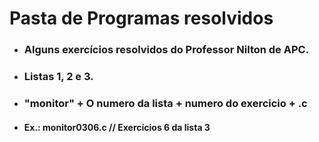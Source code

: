 # Pasta de Programas resolvidos 


- ### Alguns exercícios resolvidos do Professor Nilton de APC.
- ### Listas 1, 2 e 3.
- ### "monitor" + O numero da lista + numero do exercicio + .c
- #### Ex.: monitor0306.c // Exercícios 6 da lista 3

